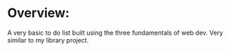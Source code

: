 # Overview:
A very basic to do list built using the three fundamentals of web dev. Very similar to my library project.
